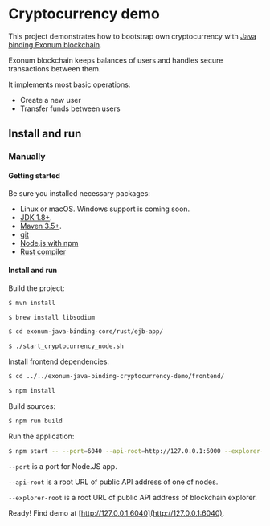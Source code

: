 # Cryptocurrency demo

This project demonstrates how to bootstrap own cryptocurrency
with [Java binding Exonum blockchain](https://github.com/exonum/exonum).

Exonum blockchain keeps balances of users and handles secure
transactions between them.

It implements most basic operations:

- Create a new user
- Transfer funds between users

## Install and run

### Manually

#### Getting started

Be sure you installed necessary packages:
- Linux or macOS. Windows support is coming soon.
- [JDK 1.8+](http://jdk.java.net/10/).
- [Maven 3.5+](https://maven.apache.org/download.cgi).
- [git](https://git-scm.com/downloads)
- [Node.js with npm](https://nodejs.org/en/download/)
- [Rust compiler](https://rustup.rs/)

#### Install and run

Build the project:

```sh
$ mvn install

$ brew install libsodium

$ cd exonum-java-binding-core/rust/ejb-app/

$ ./start_cryptocurrency_node.sh
```

<!-- markdownlint-enable MD013 -->

Install frontend dependencies:

```sh
$ cd ../../exonum-java-binding-cryptocurrency-demo/frontend/

$ npm install
```

Build sources:

```sh
$ npm run build
```

Run the application:

```sh
$ npm start -- --port=6040 --api-root=http://127.0.0.1:6000 --explorer-root=http://127.0.0.1:3000
```

`--port` is a port for Node.JS app.

`--api-root` is a root URL of public API address of one of nodes.

`--explorer-root` is a root URL of public API address of blockchain explorer.

Ready! Find demo at [http://127.0.0.1:6040](http://127.0.0.1:6040).
